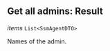 

## Get all admins: Result  
  
<article>

*items* `List<SsmAgentDTO>` 

Names of the admin.

</article>

